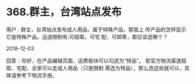 # 368.群主，台湾站点发布

用户 : 群主，台湾站点发布成人用品，属于特殊产品，那我上 传产品的怎样显示它是特殊产品。运送限制有:可超取，可宅 配，可邮寄，那应该选哪个？

2018-12-03

回答：你好，在产品编辑页面，运费板块可以勾选为“特品”。 若官方物流渠道超取、宅配、全家可以走成人用品（只是限制 需选为特品），那么选这些就可以，具体请参考下物流手册。